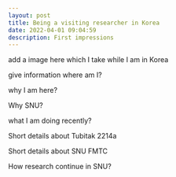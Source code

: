 ```yaml
---
layout: post
title: Being a visiting researcher in Korea
date: 2022-04-01 09:04:59
description: First impressions
---
```

add a image here which I take while I am in Korea


give information where am I?

why I am here?

Why SNU?

what I am doing recently?

Short details about Tubitak 2214a

Short details about SNU FMTC

How research continue in SNU?
